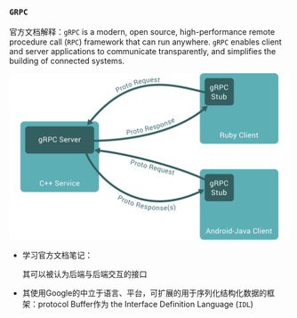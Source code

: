 ### `GRPC`

官方文档解释：`gRPC` is a modern, open source, high-performance remote procedure call (`RPC`) framework that can run anywhere. `gRPC` enables client and server applications to communicate transparently, and simplifies the building of connected systems.

![landing-2](figure/landing-2.svg)

- 学习官方文档笔记：

  其可以被认为后端与后端交互的接口

- 其使用Google的中立于语言、平台，可扩展的用于序列化结构化数据的框架：protocol Buffer作为 the Interface Definition Language (`IDL`)

